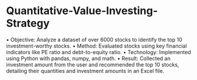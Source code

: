 # Quantitative-Value-Investing-Strategy

•	Objective: Analyze a dataset of over 6000 stocks to identify the top 10 investment-worthy stocks.
•	Method: Evaluated stocks using key financial indicators like PE ratio and debt-to-equity ratio.
•	Technology: Implemented using Python with pandas, numpy, and math.
•	Result: Collected an investment amount from the user and recommended the top 10 stocks, detailing their quantities and investment amounts in an Excel file.

